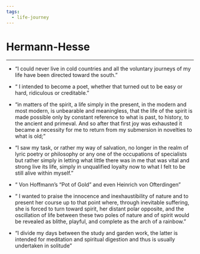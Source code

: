 ```yaml
---
tags:
  - life-journey
---
```

# Hermann-Hesse 
---

- “I could never live in cold countries and all the voluntary journeys of my life have been directed toward the south.”

- “ I intended to become a poet, whether that turned out to be easy or hard, ridiculous or creditable.”

- “in matters of the spirit, a life simply in the present, in the modern and most modern, is unbearable and meaningless, that the life of the spirit is made possible only by constant reference to what is past, to history, to the ancient and primeval. And so after that first joy was exhausted it became a necessity for me to return from my submersion in novelties to what is old;”

- “I saw my task, or rather my way of salvation, no longer in the realm of lyric poetry or philosophy or any one of the occupations of specialists but rather simply in letting what little there was in me that was vital and strong live its life, simply in unqualified loyalty now to what I felt to be still alive within myself.”

- “ Von Hoffmann’s “Pot of Gold” and even Heinrich von Ofterdingen”

- “ I wanted to praise the innocence and inexhaustibility of nature and to present her course up to that point where, through inevitable suffering, she is forced to turn toward spirit, her distant polar opposite, and the oscillation of life between these two poles of nature and of spirit would be revealed as blithe, playful, and complete as the arch of a rainbow.”

- “I divide my days between the study and garden work, the latter is intended for meditation and spiritual digestion and thus is usually undertaken in solitude”

